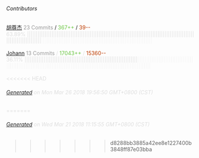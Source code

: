 ###### Contributors
[胡尊杰](https://github.com/huzunjie)
<font color="#999">23 Commits</font> / <font color="#6cc644">367++</font> / <font color="#bd3c00"> 39--</font>
<font color="#dedede">63.89%&nbsp;<font color="#dedede">||||||||||||||||||||||||||||||||||||||||||||||||||||||||||||||||||||||||||||||||||||||||||||||||||||||||||||||||||||</font><font color="#f4f4f4">||||||||||||||||||||||||||||||||||||||||||||||||||||||||||||||||</font><br><br>
[Johann](https://github.com/toxic-johann)
<font color="#999">13 Commits</font> / <font color="#6cc644">17043++</font> / <font color="#bd3c00"> 15360--</font>
<font color="#dedede">36.11%&nbsp;<font color="#dedede">|||||||||||||||||||||||||||||||||||||||||||||||||||||||||||||||||</font><font color="#f4f4f4">|||||||||||||||||||||||||||||||||||||||||||||||||||||||||||||||||||||||||||||||||||||||||||||||||||||||||||||||||||</font><br><br>
<<<<<<< HEAD
###### [Generated](https://github.com/jakeleboeuf/contributor) on Mon Mar 26 2018 19:56:50 GMT+0800 (CST)
=======
###### [Generated](https://github.com/jakeleboeuf/contributor) on Wed Mar 21 2018 11:15:55 GMT+0800 (CST)
>>>>>>> d8288bb3885a42ee8e1227400b3848ff87e03bba
